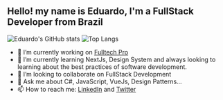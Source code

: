 ## Hello! my name is Eduardo, I'm a FullStack Developer from Brazil

![Eduardo's GitHub stats](https://github-readme-stats.vercel.app/api?username=eduardogerentklein&show_icons=true&theme=dark&hide_border=true&bg_color=161b22)
![Top Langs](https://github-readme-stats.vercel.app/api/top-langs/?username=eduardogerentklein&langs_count=3&theme=dark&hide_border=true&bg_color=161b22)

- 🔭 I’m currently working on [Fulltech Pro](https://www.linkedin.com/company/fulltech-tecnologia)
- 🌱 I’m currently learning NextJs, Design System and always looking to learning about the best practices of software development.
- 👯 I’m looking to collaborate on FullStack Development
- 💬 Ask me about C#, JavaScript, VueJs, Design Patterns...
- 📫 How to reach me: [LinkedIn](https://www.linkedin.com/in/eduardoklein/) and [Twitter](https://twitter.com/Klein1Eduardo)

<!--
**eduardogerentklein/eduardogerentklein** is a ✨ _special_ ✨ repository because its `README.md` (this file) appears on your GitHub profile.

Here are some ideas to get you started:

- 🤔 I’m looking for help with ...
-->
